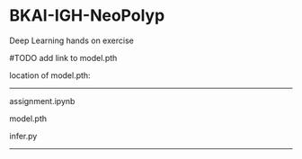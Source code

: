 # BKAI-IGH-NeoPolyp
Deep Learning hands on exercise

#TODO add link to model.pth

location of model.pth:

--------------------

assignment.ipynb

model.pth

infer.py

--------------------
